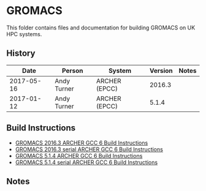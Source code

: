 GROMACS
=======

This folder contains files and documentation for building GROMACS on UK HPC systems.

History
-------

Date | Person | System | Version | Notes
---- | -------|--------|---------|------
2017-05-16 | Andy Turner | ARCHER (EPCC) | 2016.3 | 
2017-01-12 | Andy Turner | ARCHER (EPCC) | 5.1.4 | 

Build Instructions
------------------

* [GROMACS 2016.3 ARCHER GCC 6 Build Instructions](ARCHER_2016.3_gcc6_ivybrg.md)
* [GROMACS 2016.3 serial ARCHER GCC 6 Build Instructions](ARCHER_2016.3_gcc6_serial_x86-64.md)
* [GROMACS 5.1.4 ARCHER GCC 6 Build Instructions](ARCHER_5.1.4_gcc6_ivybrg.md)
* [GROMACS 5.1.4 serial ARCHER GCC 6 Build Instructions](ARCHER_5.1.4_gcc6_serial_x86-64.md)

Notes
-----


